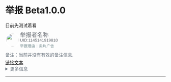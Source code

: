 <meta name="referrer" content="no-referrer" />
<style type="text/css" media="screen">
.round_icon
  {
  width: 40px;
  height: 40px;
  display: flex;
  border: 3px solid white;
  border-radius: 50%;
  align-items: center;
  justify-content: center;
  overflow: hidden;

  position:relative;
  top:-0.31em;
}
.remarks_style
 {
  position:relative;
  top:-0.31em;
 }
</style>


# 举报 Beta1.0.0

目前先测试着看

  <div Style="line-height:1.14em;">
    <img src="https://i2.hdslb.com/bfs/face/7899638a48e4b906a5e435552c02548fc31b3318.jpg" class="round_icon" style="float:left;" alt="">
    <font size="4" face="arial" color="#61666D">举报者名称</font><br>
    <font size="2" face="arial" color="#61666D">UID:1145141919810</font>
  </div>
<div>
  <code style="color:#71898d">举报理由：卖片广告</code>
</div>
<div class="remarks_style">
  <p></p>
 <font color="#6A737D">备注：当前并没有有效的备注信息.</font>
</div>
<div>
  <a href="url">链接文本</a>
</div>
<details><summary style="color:#6A737D">更多信息</summary>

#### We can hide anything, even code!

```ruby
   puts "Hello World"
```

</details>

_________________




